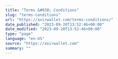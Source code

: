 ```yaml
---
title: "Terms &#038; Conditions"
slug: "terms-conditions"
url: "https://axirwallet.com/terms-conditions/"
date_published: "2023-09-20T13:52:46+00:00"
date_modified: "2023-09-20T13:52:46+00:00"
type: "page"
language: "en-US"
source: "https://axirwallet.com"
summary: ""
---
```


